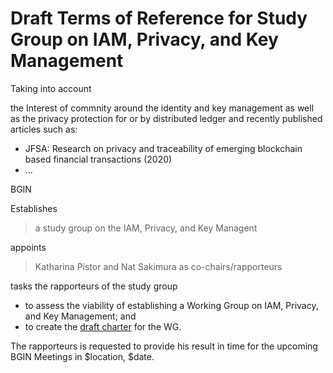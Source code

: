 # Draft Terms of Reference for  Study Group on IAM, Privacy, and Key Management

Taking into account

the Interest of commnity around the identity and key management as well as the privacy protection 
for or by distributed ledger and recently published articles such as: 

* JFSA: Research on privacy and traceability of emerging blockchain based financial transactions (2020)
* ... 


BGIN

Establishes

> a study group on the IAM, Privacy, and Key Managent

appoints

> Katharina Pistor and Nat Sakimura as co-chairs/rapporteurs

tasks the rapporteurs of the study group

* to assess the viability of establishing a Working Group on IAM, Privacy, and Key Management; and
* to create the [draft charter](https://github.com/bgin-global/sgip/blob/master/draft_charter.md) for the WG. 

The rapporteurs is requested to provide his result in time for the upcoming 
BGIN Meetings in $location, $date.


